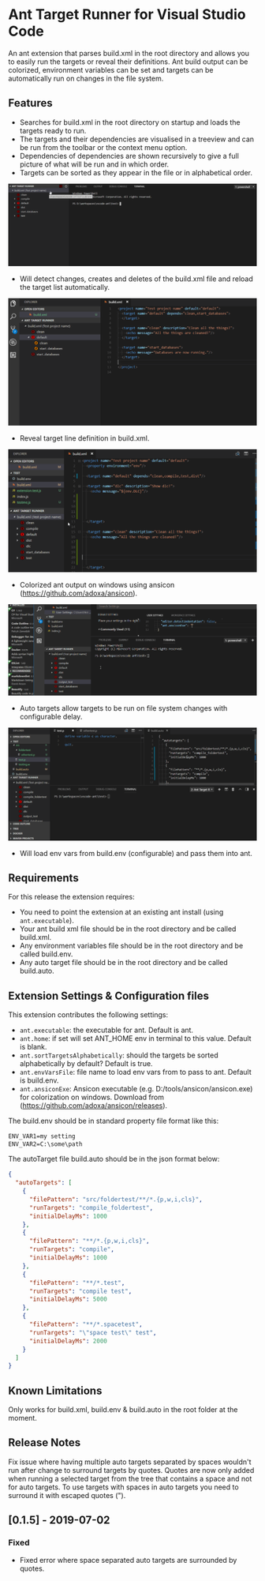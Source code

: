# Ant Target Runner for Visual Studio Code

An ant extension that parses build.xml in the root directory and allows you to easily run the targets or reveal their definitions.
Ant build output can be colorized, environment variables can be set and targets can be automatically run on changes in the file system.

## Features

- Searches for build.xml in the root directory on startup and loads the targets ready to run.
- The targets and their dependencies are visualised in a treeview and can be run from the toolbar or the context menu option.
- Dependencies of dependencies are shown recursively to give a full picture of what will be run and in which order.
- Targets can be sorted as they appear in the file or in alphabetical order.

![It works like this](/resources/demo.gif "It works like this")

- Will detect changes, creates and deletes of the build.xml file and reload the target list automatically.

![Change tracking](/resources/tracking.gif "Change tracking")

- Reveal target line definition in build.xml.

![Reveal definition](/resources/reveal.gif "Reveal definition")

- Colorized ant output on windows using ansicon (https://github.com/adoxa/ansicon).

![Reveal definition](/resources/ansicon.gif "Colorized output")

- Auto targets allow targets to be run on file system changes with configurable delay.

![Reveal definition](/resources/autotarget.gif "Auto targets")

- Will load env vars from build.env (configurable) and pass them into ant.

## Requirements

For this release the extension requires:
- You need to point the extension at an existing ant install (using `ant.executable`).
- Your ant build xml file should be in the root directory and be called build.xml.
- Any environment variables file should be in the root directory and be called build.env.
- Any auto target file should be in the root directory and be called build.auto.

## Extension Settings & Configuration files

This extension contributes the following settings:

* `ant.executable`: the executable for ant. Default is ant.
* `ant.home`: if set will set ANT_HOME env in terminal to this value. Default is blank.
* `ant.sortTargetsAlphabetically`: should the targets be sorted alphabetically by default? Default is true.
* `ant.envVarsFile`: file name to load env vars from to pass to ant. Default is build.env.
* `ant.ansiconExe`: Ansicon executable (e.g. D:/tools/ansicon/ansicon.exe) for colorization on windows. Download from (https://github.com/adoxa/ansicon/releases).

The build.env should be in standard property file format like this:
```
ENV_VAR1=my setting
ENV_VAR2=C:\some\path
```

The autoTarget file build.auto should be in the json format below:
```json
{
  "autoTargets": [
    {
      "filePattern": "src/foldertest/**/*.{p,w,i,cls}",
      "runTargets": "compile_foldertest",
      "initialDelayMs": 1000
    },
    {
      "filePattern": "**/*.{p,w,i,cls}",
      "runTargets": "compile",
      "initialDelayMs": 1000
    },
    {
      "filePattern": "**/*.test",
      "runTargets": "compile test",
      "initialDelayMs": 5000
    },
    {
      "filePattern": "**/*.spacetest",
      "runTargets": "\"space test\" test",
      "initialDelayMs": 2000
    }
  ]
}
```

## Known Limitations

Only works for build.xml, build.env & build.auto in the root folder at the moment.

## Release Notes

Fix issue where having multiple auto targets separated by spaces wouldn't run after change to surround targets by quotes.
Quotes are now only added when running a selected target from the tree that contains a space and not for auto targets. To use targets with spaces in auto targets you need to surround it with escaped quotes (\").

## [0.1.5] - 2019-07-02
### Fixed
- Fixed error where space separated auto targets are surrounded by quotes.
